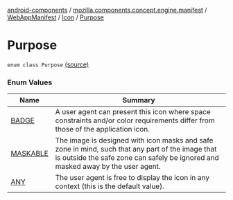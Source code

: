 [android-components](../../../../index.md) / [mozilla.components.concept.engine.manifest](../../../index.md) / [WebAppManifest](../../index.md) / [Icon](../index.md) / [Purpose](./index.md)

# Purpose

`enum class Purpose` [(source)](https://github.com/mozilla-mobile/android-components/blob/master/components/concept/engine/src/main/java/mozilla/components/concept/engine/manifest/WebAppManifest.kt#L111)

### Enum Values

| Name | Summary |
|---|---|
| [BADGE](-b-a-d-g-e.md) | A user agent can present this icon where space constraints and/or color requirements differ from those of the application icon. |
| [MASKABLE](-m-a-s-k-a-b-l-e.md) | The image is designed with icon masks and safe zone in mind, such that any part of the image that is outside the safe zone can safely be ignored and masked away by the user agent. |
| [ANY](-a-n-y.md) | The user agent is free to display the icon in any context (this is the default value). |
